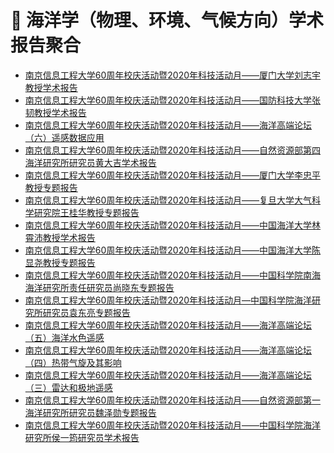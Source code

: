 # 🌊 海洋学（物理、环境、气候方向）学术报告聚合
<!-- BLOG-POST-LIST:START -->
- [南京信息工程大学60周年校庆活动暨2020年科技活动月——厦门大学刘志宇教授学术报告](https://ocean.nuist.edu.cn/info/1059/1888.htm)
- [南京信息工程大学60周年校庆活动暨2020年科技活动月——国防科技大学张韧教授学术报告](https://ocean.nuist.edu.cn/info/1059/1887.htm)
- [南京信息工程大学60周年校庆活动暨2020年科技活动月——海洋高端论坛（六）遥感数据应用](https://ocean.nuist.edu.cn/info/1059/1886.htm)
- [南京信息工程大学60周年校庆活动暨2020年科技活动月——自然资源部第四海洋研究所研究员黄大吉学术报告](https://ocean.nuist.edu.cn/info/1059/1885.htm)
- [南京信息工程大学60周年校庆活动暨2020年科技活动月——厦门大学李忠平教授专题报告](https://ocean.nuist.edu.cn/info/1059/1884.htm)
- [南京信息工程大学60周年校庆活动暨2020年科技活动月——复旦大学大气科学研究院王桂华教授专题报告](https://ocean.nuist.edu.cn/info/1059/1882.htm)
- [南京信息工程大学60周年校庆活动暨2020年科技活动月——中国海洋大学林霄沛教授学术报告](https://ocean.nuist.edu.cn/info/1059/1881.htm)
- [南京信息工程大学60周年校庆活动暨2020年科技活动月——中国海洋大学陈显尧教授专题报告](https://ocean.nuist.edu.cn/info/1059/1880.htm)
- [南京信息工程大学60周年校庆活动暨2020年科技活动月——中国科学院南海海洋研究所责任研究员尚晓东专题报告](https://ocean.nuist.edu.cn/info/1059/1879.htm)
- [南京信息工程大学60周年校庆活动暨2020年科技活动月—中国科学院海洋研究所研究员袁东亮专题报告](https://ocean.nuist.edu.cn/info/1059/1877.htm)
- [南京信息工程大学60周年校庆活动暨2020年科技活动月——海洋高端论坛（五）海洋水色遥感](https://ocean.nuist.edu.cn/info/1059/1876.htm)
- [南京信息工程大学60周年校庆活动暨2020年科技活动月——海洋高端论坛（四）热带气旋及其影响](https://ocean.nuist.edu.cn/info/1059/1875.htm)
- [南京信息工程大学60周年校庆活动暨2020年科技活动月——海洋高端论坛（三）雷达和极地遥感](https://ocean.nuist.edu.cn/info/1059/1874.htm)
- [南京信息工程大学60周年校庆活动暨2020年科技活动月——自然资源部第一海洋研究所研究员魏泽勋专题报告](https://ocean.nuist.edu.cn/info/1059/1872.htm)
- [南京信息工程大学60周年校庆活动暨2020年科技活动月——中国科学院海洋研究所侯一筠研究员学术报告](https://ocean.nuist.edu.cn/info/1059/1871.htm)
<!-- BLOG-POST-LIST:END -->
